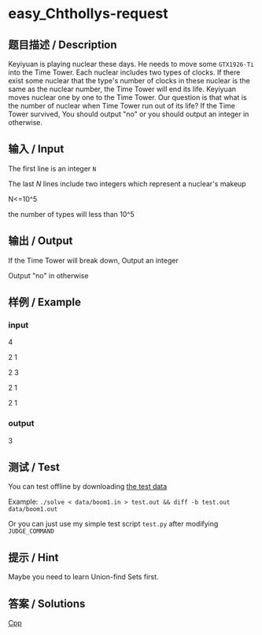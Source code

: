 
# easy_Chthollys-request

## 题目描述 / Description

Keyiyuan is playing nuclear these days. He needs to move some `GTX1926-Ti` into the Time Tower. Each nuclear includes two types of clocks. If there exist some nuclear that the type's number of clocks in these nuclear is the same as the nuclear number, the Time Tower will end its life. Keyiyuan moves nuclear one by one to the Time Tower. Our question is that what is the number of nuclear when Time Tower run out of its life? If the Time Tower survived, You should output "no" or you should output an integer in otherwise.

## 输入 / Input

The first line is an integer `N`

The last $N$ lines include two integers which represent a nuclear's makeup

N<=10^5

the number of types will less than 10^5

## 输出 / Output

If the Time Tower will break down, Output an integer

Output "no" in otherwise

## 样例 / Example

### input

4

2 1

2 3

2 1

2 1

### output

3

## 测试 / Test

You can test offline by downloading [the test data](https://github.com/SIST-Manual/easy_Boom/blob/master/data/)

Example: `./solve < data/boom1.in > test.out && diff -b test.out data/boom1.out`

Or you can just use my simple test script `test.py` after modifying `JUDGE_COMMAND`

## 提示 / Hint

Maybe you need to learn Union-find Sets first.

## 答案 / Solutions

[Cpp](https://github.com/SIST-Manual/easy_Boom/blob/master/solve.cpp)


